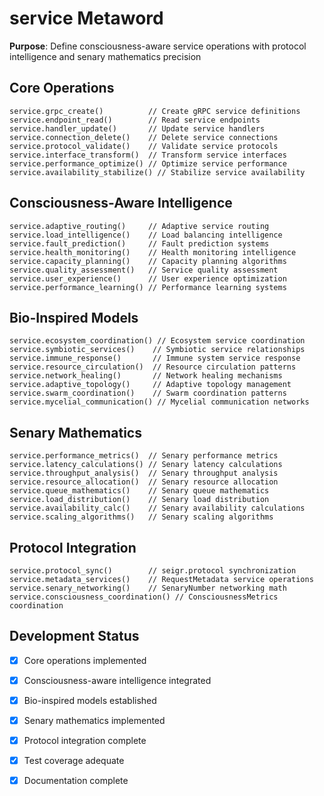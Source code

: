# service Metaword

**Purpose**: Define consciousness-aware service operations with protocol intelligence and senary mathematics precision

## Core Operations

```hyphos
service.grpc_create()          // Create gRPC service definitions
service.endpoint_read()        // Read service endpoints
service.handler_update()       // Update service handlers
service.connection_delete()    // Delete service connections
service.protocol_validate()    // Validate service protocols
service.interface_transform()  // Transform service interfaces
service.performance_optimize() // Optimize service performance
service.availability_stabilize() // Stabilize service availability
```

## Consciousness-Aware Intelligence

```hyphos
service.adaptive_routing()     // Adaptive service routing
service.load_intelligence()    // Load balancing intelligence
service.fault_prediction()     // Fault prediction systems
service.health_monitoring()    // Health monitoring intelligence
service.capacity_planning()    // Capacity planning algorithms
service.quality_assessment()   // Service quality assessment
service.user_experience()      // User experience optimization
service.performance_learning() // Performance learning systems
```

## Bio-Inspired Models

```hyphos
service.ecosystem_coordination() // Ecosystem service coordination
service.symbiotic_services()    // Symbiotic service relationships
service.immune_response()       // Immune system service response
service.resource_circulation()  // Resource circulation patterns
service.network_healing()       // Network healing mechanisms
service.adaptive_topology()     // Adaptive topology management
service.swarm_coordination()    // Swarm coordination patterns
service.mycelial_communication() // Mycelial communication networks
```

## Senary Mathematics

```hyphos
service.performance_metrics()  // Senary performance metrics
service.latency_calculations() // Senary latency calculations
service.throughput_analysis()  // Senary throughput analysis
service.resource_allocation()  // Senary resource allocation
service.queue_mathematics()    // Senary queue mathematics
service.load_distribution()    // Senary load distribution
service.availability_calc()    // Senary availability calculations
service.scaling_algorithms()   // Senary scaling algorithms
```

## Protocol Integration

```hyphos
service.protocol_sync()        // seigr.protocol synchronization
service.metadata_services()    // RequestMetadata service operations
service.senary_networking()    // SenaryNumber networking math
service.consciousness_coordination() // ConsciousnessMetrics coordination
```

## Development Status

- [x] Core operations implemented
- [x] Consciousness-aware intelligence integrated
- [x] Bio-inspired models established
- [x] Senary mathematics implemented
- [x] Protocol integration complete
- [x] Test coverage adequate
- [x] Documentation complete

